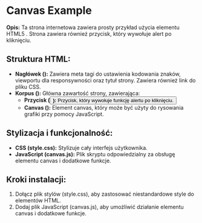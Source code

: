 <h1>Canvas Example</h1> <p><strong>Opis:</strong> Ta strona internetowa zawiera prosty przykład użycia elementu HTML5 <canvas>. Strona zawiera również przycisk, który wywołuje alert po kliknięciu.</p>

<h2>Struktura HTML:</h2> <ul> <li><strong>Nagłówek (<head>):</strong> Zawiera meta tagi do ustawienia kodowania znaków, viewportu dla responsywności oraz tytuł strony. Zawiera również link do pliku CSS.</li> <li><strong>Korpus (<body>):</strong> Główna zawartość strony, zawierająca: <ul> <li><strong>Przycisk (<button>):</strong> Przycisk, który wywołuje funkcję alertu po kliknięciu.</li> <li><strong>Canvas (<canvas>):</strong> Element canvas, który może być użyty do rysowania grafiki przy pomocy JavaScript.</li> </ul> </li> </ul>

<h2>Stylizacja i funkcjonalność:</h2> <ul> <li><strong>CSS (style.css):</strong> Stylizuje cały interfejs użytkownika.</li> <li><strong>JavaScript (canvas.js):</strong> Plik skryptu odpowiedzialny za obsługę elementu canvas i dodatkowe funkcje.</li> </ul>

<h2>Kroki instalacji:</h2> <ol> <li>Dołącz plik stylów (style.css), aby zastosować niestandardowe style do elementów HTML.</li> <li>Dodaj plik JavaScript (canvas.js), aby umożliwić działanie elementu canvas i dodatkowe funkcje.</li> </ol>
